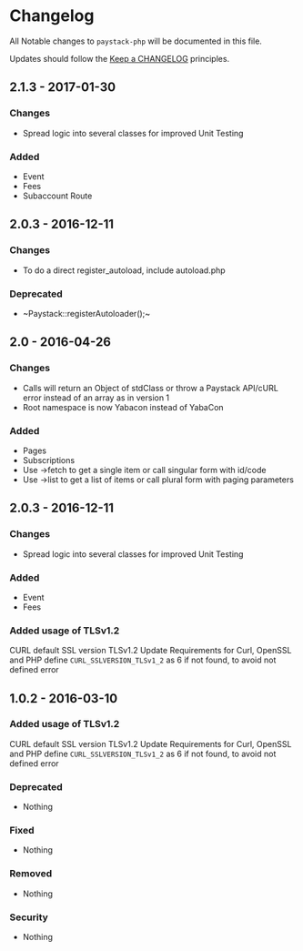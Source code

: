 # Changelog

All Notable changes to `paystack-php` will be documented in this file.

Updates should follow the [Keep a CHANGELOG](http://keepachangelog.com/) principles.

## 2.1.3 - 2017-01-30

### Changes
- Spread logic into several classes for improved Unit Testing

### Added
- Event
- Fees
- Subaccount Route

## 2.0.3 - 2016-12-11

### Changes
- To do a direct register_autoload, include autoload.php

### Deprecated
- ~Paystack::registerAutoloader();~

## 2.0 - 2016-04-26

### Changes
- Calls will return an Object of stdClass or throw a Paystack API/cURL error instead of
an array as in version 1
- Root namespace is now Yabacon instead of YabaCon

### Added
- Pages
- Subscriptions
- Use ->fetch to get a single item or call singular form with id/code
- Use ->list to get a list of items or call plural form with paging parameters

## 2.0.3 - 2016-12-11

### Changes
- Spread logic into several classes for improved Unit Testing

### Added
- Event
- Fees

### Added usage of TLSv1.2
CURL default SSL version TLSv1.2
Update Requirements for Curl, OpenSSL and PHP
define `CURL_SSLVERSION_TLSv1_2` as 6 if not found, to avoid not defined error

## 1.0.2 - 2016-03-10

### Added usage of TLSv1.2
CURL default SSL version TLSv1.2
Update Requirements for Curl, OpenSSL and PHP
define `CURL_SSLVERSION_TLSv1_2` as 6 if not found, to avoid not defined error

### Deprecated
- Nothing

### Fixed
- Nothing

### Removed
- Nothing

### Security
- Nothing
